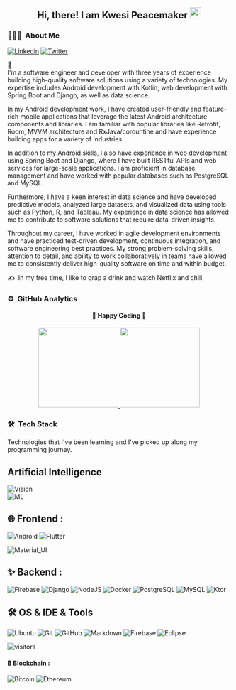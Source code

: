 <div align="center">
  <h2> 
    Hi, there! I am Kwesi Peacemaker <img src="https://github.com/otoo-peacemaker/otoo-peacemaker/blob/main/gifs/hi.gif" width="25px">
  </h2>
</div>

### 👨🏻‍💻 &nbsp;About Me

[![Linkedin](https://img.shields.io/badge/-LinkedIn-blue?style=flat&logo=Linkedin&logoColor=white&link=https://www.linkedin.com/in/jaybkim/)](https://www.linkedin.com/in/otoo-peacemaker-9a468512b/)
[![Twitter](https://img.shields.io/badge/-Twitter-blue?style=flat&logo=Twitter&logoColor=white&link=https://twitter.com/kogisin_jayb/)](https://twitter.com/otoo-peacemaker/)

🔭 \
I'm a software engineer and developer with three years of experience building high-quality software solutions using a variety of technologies. My expertise includes Android development with Kotlin, web development with Spring Boot and Django, as well as data science.

In my Android development work, I have created user-friendly and feature-rich mobile applications that leverage the latest Android architecture components and libraries. I am familiar with popular libraries like Retrofit, Room, MVVM architecture and RxJava/corountine and have experience building apps for a variety of industries.

In addition to my Android skills, I also have experience in web development using Spring Boot and Django, where I have built RESTful APIs and web services for large-scale applications. I am proficient in database management and have worked with popular databases such as PostgreSQL and MySQL.

Furthermore, I have a keen interest in data science and have developed predictive models, analyzed large datasets, and visualized data using tools such as Python, R, and Tableau. My experience in data science has allowed me to contribute to software solutions that require data-driven insights.

Throughout my career, I have worked in agile development environments and have practiced test-driven development, continuous integration, and software engineering best practices. My strong problem-solving skills, attention to detail, and ability to work collaboratively in teams have allowed me to consistently deliver high-quality software on time and within budget.


✍️ &nbsp;In my free time, I like to grap a drink and watch Netflix and chill.

### ⚙️ &nbsp;GitHub Analytics

<div align="center">
  <h4> 
    🏃 Happy Coding 🏃 
  </h4>
</div>
<p align="center">
  <a href="https://github.com/otoo-peacemaker">
    <img height="180em" src="https://github-readme-stats-eight-theta.vercel.app/api?username=otoo-peacemaker&show_icons=true&theme=algolia&include_all_commits=true&count_private=true"/>
    <img height="180em" src="https://github-readme-stats-eight-theta.vercel.app/api/top-langs/?username=otoo-peacemaker&layout=compact&langs_count=8&theme=algolia"/>
  </a>
</p>

### 🛠 &nbsp;Tech Stack

Technologies that I've been learning and I've picked up along my programming journey.
## Artificial Intelligence

![Vision](https://img.shields.io/badge/Computer%20Vision-CNN%2C%20OpenCV-blue) <br />
![ML](https://img.shields.io/badge/Machine__Learning-Data%20Science-brightgreen)


## 🌐 Frontend : <br />

![Android](https://img.shields.io/badge/-Android-05122A?style=flat&logo=Android)
![Flutter](https://img.shields.io/badge/-Flutter-05122A?style=flat&logo=Flutter)
<!-- ![React Native](https://img.shields.io/badge/-React-black?style=flat-square&logo=React&logoColor=white) -->
<!-- ![CSS3](https://img.shields.io/badge/-CSS3-black?style=flat-square&logo=css3)
![SCSS](https://img.shields.io/badge/-SCSS-black?style=flat-square&logo=SASS) -->
![Material_UI](https://img.shields.io/badge/-Material_UI-black?style=flat-square&logo=material-ui)
<!-- ![Bootstrap](https://img.shields.io/badge/-Bootstrap-black?style=flat-square&logo=bootstrap) -->



## ✨ Backend : <br />

![Firebase](https://img.shields.io/badge/-Firebase-05122A?style=flat&logo=Firebase&logoColor=FFA518)
![Django](https://img.shields.io/badge/-Django-05122A?style=flat&logo=Django&logoColor=FFA518)
![NodeJS](http://img.shields.io/badge/-NodeJS-05122A?style=flat-square&logo=data:image/png;base64,iVBORw0KGgoAAAANSUhEUgAAAA4AAAAOCAMAAAAolt3jAAAAgVBMVEUzmTMzkTM0mDQslSwtlS00mzQAAAA7nTsymDIzmDMwmDAymTIzmDMzmTMzmDMzmDMzlzM0mTQzmTMzmTMzmTMzmTMzmTM0mjQ1nDUxlzEymDIzmTMzmTMzmTMzmTMzmTMwlzAzmTMzmTMzmTMzmTMzmTMzmTM0mTQzmTMzmTP///8ybrFJAAAAKXRSTlMAAAAAAAAAAAAAAA9RxlIRBjSR6/7vmzkIAyd21Nt8JwMauPwrKvlQxcV6L9IAAABUSURBVAjXY2RgZGTkYGQEUl8ZwUx2EAUSZfz0jVESSPEygMAXkIgiIyMbAwT8+v+fUeU/jAfkMzKqMjLDuX//k8ZFMwrNIjRnoDkS7AUZxqcQLwAA4+0cex8ENfMAAAAASUVORK5CYII=)
![Docker](https://img.shields.io/badge/-Docker-05122A?style=flat-square&logo=docker&logoColor=2496ed)
![PostgreSQL](https://img.shields.io/badge/-PostgreSQL-05122A?style=flat-square&logo=postgresql&logoColor=0273B7)
![MySQL](http://img.shields.io/badge/-MySQL-05122A?style=flat-square&logo=mysql&logoColor=4479A1)
![Ktor](https://img.shields.io/badge/K-Ktor-green)



## 🛠 OS & IDE & Tools <br />

![Ubuntu](https://img.shields.io/badge/-Ubuntu-black?style=flat-square&logo=ubuntu)
![Git](https://img.shields.io/badge/-Git-05122A?style=flat&logo=git)
![GitHub](https://img.shields.io/badge/-GitHub-05122A?style=flat&logo=github)
![Markdown](https://img.shields.io/badge/-Markdown-05122A?style=flat&logo=markdown)
![Firebase](https://img.shields.io/badge/-Firebase-05122A?style=flat-square&logo=Firebase)
![Eclipse](https://img.shields.io/badge/-Eclipse-05122A?style=flat&logo=eclipse-ide&logoColor=2C2255)

![visitors](https://visitor-badge.glitch.me/badge?page_id=Kwesi-Welbred/Kwesi-Welbred)


#### ₿ Blockchain : <br />

![Bitcoin](https://img.shields.io/badge/-Bitcoin-05122A?style=flat&logo=Bitcoin&logoColor=FFA518)
![Ethereum](https://img.shields.io/badge/-Ethereum-05122A?style=flat&logo=Ethereum&logoColor=FFA518)
